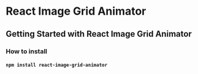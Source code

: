 # React Image Grid Animator

## Getting Started with React Image Grid Animator

### How to install
#### `npm install react-image-grid-animator`

